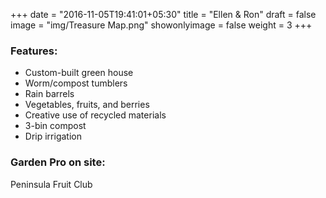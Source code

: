 +++
date = "2016-11-05T19:41:01+05:30"
title = "Ellen & Ron"
draft = false
image = "img/Treasure Map.png"
showonlyimage = false
weight = 3
+++

<!--more-->
<h3>Features:</h3>
<ul>
    <li>Custom-built green house</li>
    <li>Worm/compost tumblers</li>
    <li>Rain barrels</li>
    <li>Vegetables, fruits, and berries</li>
    <li>Creative use of recycled materials</li>
    <li>3-bin compost</li>
    <li>Drip irrigation</li>
</ul>

<h3>Garden Pro on site:</h3>
Peninsula Fruit Club